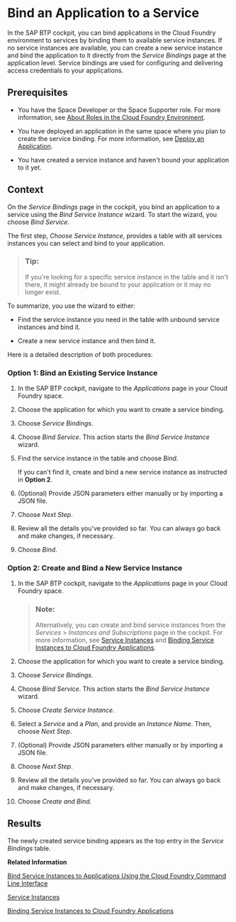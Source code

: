 <!-- loio6eb987f505d240208f8260e4d3cb3b4b -->

# Bind an Application to a Service

In the SAP BTP cockpit, you can bind applications in the Cloud Foundry environment to services by binding them to available service instances. If no service instances are available, you can create a new service instance and bind the application to it directly from the *Service Bindings* page at the application level. Service bindings are used for configuring and delivering access credentials to your applications.



<a name="loio6eb987f505d240208f8260e4d3cb3b4b__prereq_pyl_phz_rfc"/>

## Prerequisites

-   You have the Space Developer or the Space Supporter role. For more information, see [About Roles in the Cloud Foundry Environment](about-roles-in-the-cloud-foundry-environment-0907638.md).

-   You have deployed an application in the same space where you plan to create the service binding. For more information, see [Deploy an Application](deploy-an-application-09fdb9b.md).

-   You have created a service instance and haven't bound your application to it yet.




## Context

On the *Service Bindings* page in the cockpit, you bind an application to a service using the *Bind Service Instance* wizard. To start the wizard, you choose *Bind Service*.

The first step, *Choose Service Instance*, provides a table with all services instances you can select and bind to your application.

> ### Tip:  
> If you're looking for a specific service instance in the table and it isn't there, it might already be bound to your application or it may no longer exist.

To summarize, you use the wizard to either:

-   Find the service instance you need in the table with unbound service instances and bind it.

-   Create a new service instance and then bind it.


Here is a detailed description of both procedures:



### Option 1: Bind an Existing Service Instance

1.  In the SAP BTP cockpit, navigate to the *Applications* page in your Cloud Foundry space.

2.  Choose the application for which you want to create a service binding.

3.  Choose *Service Bindings*.

4.  Choose *Bind Service*. This action starts the *Bind Service Instance* wizard.

5.  Find the service instance in the table and choose *Bind*.

    If you can't find it, create and bind a new service instance as instructed in **Option 2**.

6.  \(Optional\) Provide JSON parameters either manually or by importing a JSON file.

7.  Choose *Next Step*.

8.  Review all the details you've provided so far. You can always go back and make changes, if necessary.

9.  Choose *Bind*.




### Option 2: Create and Bind a New Service Instance

1.  In the SAP BTP cockpit, navigate to the *Applications* page in your Cloud Foundry space.

    > ### Note:  
    > Alternatively, you can create and bind service instances from the *Services* \> *Instances and Subscriptions* page in the cockpit. For more information, see [Service Instances](https://help.sap.com/docs/service-manager/sap-service-manager/service-instances) and [Binding Service Instances to Cloud Foundry Applications](https://help.sap.com/docs/service-manager/sap-service-manager/binding-service-instances-to-cloud-foundry-applications).

2.  Choose the application for which you want to create a service binding.

3.  Choose *Service Bindings*.

4.  Choose *Bind Service*. This action starts the *Bind Service Instance* wizard.

5.  Choose *Create Service Instance*.

6.  Select a *Service* and a *Plan*, and provide an *Instance Name*. Then, choose *Next Step*.

7.  \(Optional\) Provide JSON parameters either manually or by importing a JSON file.

8.  Choose *Next Step*.

9.  Review all the details you've provided so far. You can always go back and make changes, if necessary.

10. Choose *Create and Bind*.




<a name="loio6eb987f505d240208f8260e4d3cb3b4b__result_l1d_wjy_tfc"/>

## Results

The newly created service binding appears as the top entry in the *Service Bindings* table.

**Related Information**  


[Bind Service Instances to Applications Using the Cloud Foundry Command Line Interface](../30-development/bind-service-instances-to-applications-using-the-cloud-foundry-command-line-interface-296cd59.md "You can bind service instances to applications using the Cloud Foundry Command Line Interface (cf CLI).")

[Service Instances](https://help.sap.com/docs/service-manager/sap-service-manager/service-instances)

[Binding Service Instances to Cloud Foundry Applications](https://help.sap.com/docs/service-manager/sap-service-manager/binding-service-instances-to-cloud-foundry-applications)

